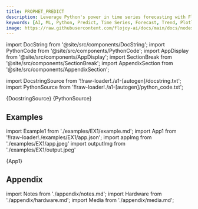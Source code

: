 ```yaml
---
title: PROPHET_PREDICT
description: Leverage Python's power in time series forecasting with Flojoy's PROPHET_PREDICT node that creates a forecast, identifies the trend components, and plots it in Plotly.
keywords: [AI, ML, Python, Predict, Time Series, Forecast, Trend, Plotly, Dataframe, DataContainer]
image: https://raw.githubusercontent.com/flojoy-ai/docs/main/docs/nodes/AI_ML/PREDICT_TIME_SERIES/PROPHET_PREDICT/examples/EX1/output.jpeg
---
```


[//]: # (Custom component imports)

import DocString from '@site/src/components/DocString';
import PythonCode from '@site/src/components/PythonCode';
import AppDisplay from '@site/src/components/AppDisplay';
import SectionBreak from '@site/src/components/SectionBreak';
import AppendixSection from '@site/src/components/AppendixSection';

[//]: # (Docstring)

import DocstringSource from '!!raw-loader!./a1-[autogen]/docstring.txt';
import PythonSource from '!!raw-loader!./a1-[autogen]/python_code.txt';

<DocString>{DocstringSource}</DocString>
<PythonCode GLink='AI_ML/PREDICT_TIME_SERIES/PROPHET_PREDICT/PROPHET_PREDICT.py'>{PythonSource}</PythonCode>

<SectionBreak />

[//]: # (Examples)

## Examples

import Example1 from './examples/EX1/example.md';
import App1 from '!!raw-loader!./examples/EX1/app.json';
import appImg from './examples/EX1/app.jpeg'
import outputImg from './examples/EX1/output.jpeg'

<AppDisplay 
    nodeLabel='PROPHET_PREDICT'
    appImg={appImg}
    outputImg={outputImg}
    >
    {App1}
</AppDisplay>

<Example1 />

<SectionBreak />

[//]: # (Appendix)

## Appendix

import Notes from './appendix/notes.md';
import Hardware from './appendix/hardware.md';
import Media from './appendix/media.md';

<AppendixSection index={0} folderPath='nodes/AI_ML/PREDICT_TIME_SERIES/PROPHET_PREDICT/appendix/'><Notes /></AppendixSection>
<AppendixSection index={1} folderPath='nodes/AI_ML/PREDICT_TIME_SERIES/PROPHET_PREDICT/appendix/'><Hardware /></AppendixSection>
<AppendixSection index={2} folderPath='nodes/AI_ML/PREDICT_TIME_SERIES/PROPHET_PREDICT/appendix/'><Media /></AppendixSection>